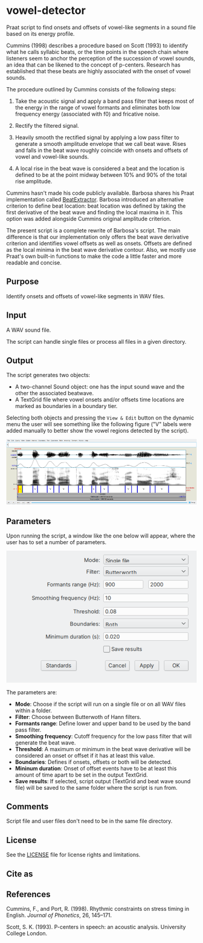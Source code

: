 # vowel-detector

Praat script to find onsets and offsets of vowel-like segments in a sound file based on its energy profile. 

Cummins (1998) describes a procedure based on Scott (1993) to identify what he calls syllabic beats, or the time points in the speech chain where listeners seem to anchor the perception of the succession of vowel sounds, an idea that can be likened to the concept of p-centers. Research has established that these beats are highly associated with the onset of vowel sounds.

The procedure outlined by Cummins consists of the following steps:

1. Take the acoustic signal and apply a band pass filter that keeps most of the energy in the range of vowel formants and eliminates both low frequency energy (associated with f0) and fricative noise.

2. Rectify  the filtered signal.

3. Heavily smooth the rectified signal by applying a low pass filter to generate a smooth amplitude envelope that we call beat wave. Rises and falls in the beat wave roughly coincide with onsets and offsets of vowel and vowel-like sounds.

4. A local rise in the beat wave is considered a beat and the location is defined to be at the point midway between 10% and 90% of the total rise amplitude.  

Cummins hasn't made his code publicly available. Barbosa shares his Praat implementation called [BeatExtractor](https://github.com/pabarbosa/prosody-scripts). Barbosa introduced an alternative criterion to define beat location: beat location was defined by taking the first derivative of the beat wave and finding the local maxima in it. This option was added alongside Cummins original amplitude criterion.

The present script is a complete rewrite of Barbosa's script. The main difference is that our implementation only offers the beat wave derivative criterion and identifies vowel offsets as well as onsets. Offsets are defined as the local minima in the beat wave derivative contour. Also, we mostly use Praat's own built-in functions to make the code a little faster and more readable and concise.

## Purpose

Identify onsets and offsets of vowel-like segments in WAV files.

## Input

A WAV sound file.

The script can handle single files or process all files in a given directory.


## Output

The script generates two objects:

- A two-channel Sound object: one has the input sound wave and the other the associated beatwave.
- A TextGrid file where vowel onsets and/or offsets time locations are marked as boundaries in a boundary tier.

Selecting both objects and pressing the `View & Edit` button on the dynamic menu the user will see something like the following figure ("V" labels were added manually to better show the vowel regions detected by the script). 

![Script GUI](figs/example.png)

## Parameters

Upon running the script, a window like the one below will appear, where the user has to set a number of parameters.

![Script GUI](figs/script-gui.png)

The parameters are:

- **Mode**: Choose if the script will run on a single file or on all WAV files within a folder.
- **Filter**: Choose between Butterwoth of Hann filters.
- **Formants range**: Define lower and upper band to be used by the band pass filter.
- **Smoothing frequency**: Cutoff frequency for the low pass filter that will generate the beat wave.
- **Threshold**: A maximum or minimum in the beat wave derivative will be considered an onset or offset if it has at least this value.
- **Boundaries**: Defines if onsets, offsets or both will be detected.
- **Mininum duration**: Onset of offset events have to be at least this amount of time apart to be set in the output TextGrid.
- **Save results**: If selected, script output (TextGrid and beat wave sound file) will be saved to the same folder where the script is run from.

## Comments

Script file and user files don't need to be in the same file directory.

## License

See the [LICENSE](LICENSE.md) file for license rights and limitations.

## Cite as

## References

Cummins, F., and Port, R. (1998). Rhythmic constraints on stress timing in English. _Journal of Phonetics_, 26, 145–171.

Scott, S. K. (1993). P-centers in speech: an acoustic analysis. University College London.
